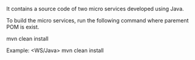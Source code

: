 It contains a source code of two micro services developed using Java. 

To build the micro services, run the following command where parement POM is exist. 

mvn clean install

Example: <WS/Java> mvn clean install